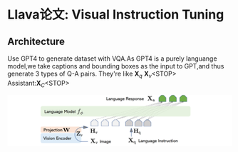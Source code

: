 # Llava论文: Visual Instruction Tuning

## Architecture

Use GPT4 to generate dataset with VQA.As GPT4 is a purely languange model,we take captions and bounding boxes as the input to GPT,and thus generate 3 types of Q-A pairs.
They're like $\textbf{X}_q \ \textbf{X}_v\text{<STOP> Assistant:} \textbf{X}_C \text{<STOP>}$ 

![1755338452180](image/Llava/1755338452180.png)